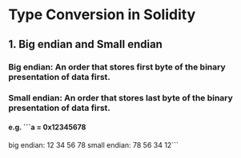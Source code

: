 # Type Conversion in Solidity
## 1. Big endian and Small endian
### Big endian: An order that stores first byte of the binary presentation of data first.
### Small endian: An order that stores last byte of the binary presentation of data first.
#### e.g. ```a = 0x12345678  
big endian: 12 34 56 78
small endian: 78 56 34 12```
